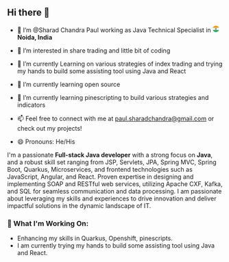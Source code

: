 ## Hi there 👋

- 👋 I’m @Sharad Chandra Paul working as Java Technical Specialist in <img src="./assets/cou_IN.png" width="16"/> **Noida, India**

- 👀 I’m interested in share trading and little bit of coding
- 🔭 I’m currently Learning on various strategies of index trading and trying my hands to build some assisting tool using Java and React
- 🌱 I’m currently learning open source
- 🌱 I’m currently learning pinescripting to build various strategies and indicators
- 📫 Feel free to connect with me at [paul.sharadchandra@gmail.com](mailto:paul.sharadchandra@gmail.com) or check out my projects!
- 😄 Pronouns: He/His

I'm a passionate **Full-stack Java developer** with a strong focus on **Java**, and a robust skill set ranging from JSP, Servlets, JPA, Spring MVC, Spring Boot, Quarkus, Microservices, and frontend technologies such as JavaScript, Angular, and React. Proven expertise in designing and implementing SOAP and RESTful web services, utilizing Apache CXF, Kafka, and SQL for seamless communication and data processing. I am passionate about leveraging my skills and experiences to drive innovation and deliver impactful solutions in the dynamic landscape of IT.

### 🌱 What I'm Working On:

- Enhancing my skills in Quarkus, Openshift, pinescripts.
- I am currently trying my hands to build some assisting tool using Java and React.

<!--
**afflato/afflato** is a ✨ _special_ ✨ repository because its `README.md` (this file) appears on your GitHub profile.

Here are some ideas to get you started:

- 🔭 I’m currently working on ...
- 🌱 I’m currently learning ...
- 👯 I’m looking to collaborate on ...
- 🤔 I’m looking for help with ...
- 💬 Ask me about ...
- 📫 How to reach me: ...
- 😄 Pronouns: ...
- ⚡ Fun fact: ...
-->
